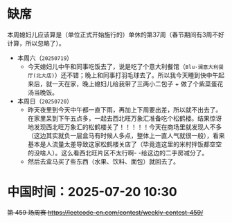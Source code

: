 
# 缺席

本周媳妇儿应该算是（单位正式开始施行的）单休的第37周（春节期间有3周不好计算，所以忽略了）。

- 本周六（`20250719`） 
  * 今天媳妇儿中午和同事吃饭去了，说是吃了个意大利餐馆（`Blu·澜意大利餐厅(北大店)`）还不错；晚上和同事打羽毛球去了。所以我今天睡到快中午起来后，就一天在家，晚上媳妇儿给我带了三两小二包子 + 做了个紫菜蛋花汤当晚饭。
- 本周日（`20250720`） 
  * 昨天夜里到今天中午都一直下雨，再加上下周要出差，所以就不出去了。在家里呆到下午五点多，一起去西北旺万象汇准备吃个松鹤楼。结果惊讶地发现西北旺万象汇的松鹤楼关了！！！！！今天在商场里就发现人不多（这边其实就负一层盒马有时候人多点，整体上一直人气就很一般），看来基本是人流量太差导致这家松鹤楼关店了（毕竟连这里的米村拌饭都空空的没啥人）。这么看西北旺片区不太行啊- -给这边的二手房减分了。
  * 然后去盒马买了些东西（水果、饮料、面包）就回去了。

# 中国时间：2025-07-20 10:30

~~第 459 场周赛 https://leetcode-cn.com/contest/weekly-contest-459/~~
